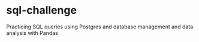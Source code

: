 # sql-challenge

Practicing SQL queries using Postgres and database management and data analysis with Pandas 
